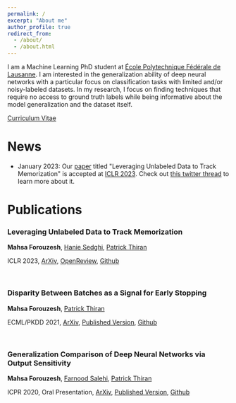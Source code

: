 ```yaml
---
permalink: /
excerpt: "About me"
author_profile: true
redirect_from: 
  - /about/
  - /about.html
---
```


I am a Machine Learning PhD student at [École Polytechnique Fédérale de Lausanne](https://www.epfl.ch/en/). I am interested in the generalization ability of deep neural networks with a particular focus on classification tasks with limited and/or noisy-labeled datasets. In my research, I focus on finding techniques that require no access to ground truth labels while being informative about the model generalization and the dataset itself.

[Curriculum Vitae](/files/cv.pdf)

News
======
* January 2023: Our [paper](https://openreview.net/forum?id=ORp91sAbzI&referrer=%5BAuthor%20Console%5D(%2Fgroup%3Fid%3DICLR.cc%2F2023%2FConference%2FAuthors%23your-submissions)) titled "Leveraging Unlabeled Data to Track Memorization" is accepted at [ICLR 2023](https://iclr.cc/Conferences/2023). Check out [this twitter thread](https://twitter.com/mforouzesh/status/1601105634694680576?s=20) to learn more about it.

Publications
======

### Leveraging Unlabeled Data to Track Memorization
**Mahsa Forouzesh**, [Hanie Sedghi](https://haniesedghi.com/), [Patrick Thiran](https://people.epfl.ch/patrick.thiran)

ICLR 2023, [ArXiv](https://arxiv.org/pdf/2212.04461.pdf), [OpenReview](https://openreview.net/forum?id=ORp91sAbzI&referrer=%5BAuthor%20Console%5D(%2Fgroup%3Fid%3DICLR.cc%2F2023%2FConference%2FAuthors%23your-submissions)), [Github](https://github.com/mahf93/tracking-memorization)

<br/>

### Disparity Between Batches as a Signal for Early Stopping
**Mahsa Forouzesh**, [Patrick Thiran](https://people.epfl.ch/patrick.thiran)

ECML/PKDD 2021, [ArXiv](https://arxiv.org/pdf/2107.06665.pdf), [Published Version](https://2021.ecmlpkdd.org/wp-content/uploads/2021/07/sub_1075.pdf), [Github](https://github.com/mahf93/disparity_early_stopping)

<br/>

### Generalization Comparison of Deep Neural Networks via Output Sensitivity
**Mahsa Forouzesh**, [Farnood Salehi](http://farnoodsalehi.me/), [Patrick Thiran](https://people.epfl.ch/patrick.thiran)

ICPR 2020, Oral Presentation, [ArXiv](https://arxiv.org/abs/2007.15378), [Published Version](https://ieeexplore.ieee.org/document/9412496), [Github](https://github.com/mahf93/sensitivity)

<br/>

